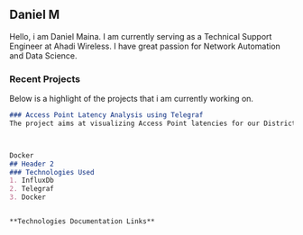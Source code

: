 ## Daniel M

Hello, i am Daniel Maina. I am currently serving as a Technical Support Engineer at Ahadi Wireless.
I have great passion for Network Automation and Data Science.

### Recent Projects

Below is a highlight of the projects that i am currently working on.
```markdown
### Access Point Latency Analysis using Telegraf
The project aims at visualizing Access Point latencies for our Districts.



Docker
## Header 2
### Technologies Used
1. InfluxDb
2. Telegraf
3. Docker


**Technologies Documentation Links** 


